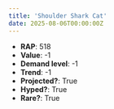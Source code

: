 ```yaml
---
title: 'Shoulder Shark Cat'
date: 2025-08-06T00:00:00Z
---
```

- **RAP**: 518
- **Value**: -1
- **Demand level**: -1
- **Trend**: -1
- **Projected?**: True
- **Hyped?**: True
- **Rare?**: True
